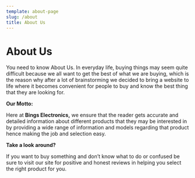 ```yaml
---
template: about-page
slug: /about
title: About Us
---
```

<!--StartFragment-->

# About Us

You need to know About Us. In everyday life, buying things may seem quite difficult because we all want to get the best of what we are buying, which is the reason why after a lot of brainstorming we decided to bring a website to life where it becomes convenient for people to buy and know the best thing that they are looking for.

**Our Motto:**

Here at **Bings Electronics,** we ensure that the reader gets accurate and detailed information about different products that they may be interested in by providing a wide range of information and models regarding that product hence making the job and selection easy.

**Take a look around?**

If you want to buy something and don’t know what to do or confused be sure to visit our site for positive and honest reviews in helping you select the right product for you.

<!--EndFragment-->